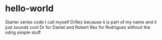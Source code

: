 # hello-world
Starter series code
I call myself DrRez because it is part of my name and it just sounds cool
Dr for Daniel and Robert
Rez for Rodriguez without the odrig
simple stuff
